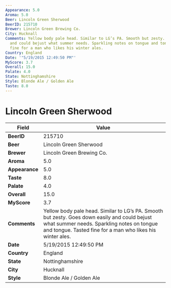 ```yaml
---
Appearance: 5.0
Aroma: 5.0
Beer: Lincoln Green Sherwood
BeerID: 215710
Brewer: Lincoln Green Brewing Co.
City: Hucknall
Comments: Yellow body pale head. Similar to LG’s PA. Smooth but zesty. Goes down easily
  and could bejust what summer needs. Sparkling notes on tongue and tongue. Tasted
  fine for a man who likes his winter ales.
Country: England
Date: '"5/19/2015 12:49:50 PM"'
MyScore: 3.7
Overall: 15.0
Palate: 4.0
State: Nottinghamshire
Style: Blonde Ale / Golden Ale
Taste: 8.0
---
```


# Lincoln Green Sherwood

| Field         | Value |
|---------------|-------|
| **BeerID** | 215710 |
| **Beer** | Lincoln Green Sherwood |
| **Brewer** | Lincoln Green Brewing Co. |
| **Aroma** | 5.0 |
| **Appearance** | 5.0 |
| **Taste** | 8.0 |
| **Palate** | 4.0 |
| **Overall** | 15.0 |
| **MyScore** | 3.7 |
| **Comments** | Yellow body pale head. Similar to LG’s PA. Smooth but zesty. Goes down easily and could bejust what summer needs. Sparkling notes on tongue and tongue. Tasted fine for a man who likes his winter ales. |
| **Date** | 5/19/2015 12:49:50 PM |
| **Country** | England |
| **State** | Nottinghamshire |
| **City** | Hucknall |
| **Style** | Blonde Ale / Golden Ale |
